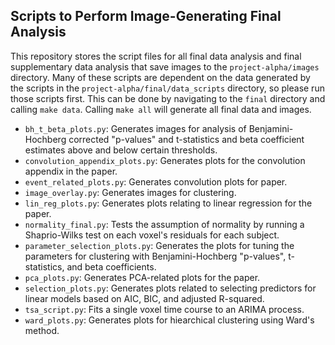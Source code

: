 ## Scripts to Perform Image-Generating Final Analysis

This repository stores the script files for all final data analysis and final 
supplementary data analysis that save images to the `project-alpha/images` 
directory. Many of these scripts are dependent on the data generated by the 
scripts in the `project-alpha/final/data_scripts` directory, so please run 
those scripts first. This can be done by navigating to the `final` directory 
and calling `make data`. Calling `make all` will generate all final data and 
images.
 
- `bh_t_beta_plots.py`: Generates images for analysis of Benjamini-Hochberg 
corrected "p-values" and t-statistics and beta coefficient estimates above and 
below certain thresholds.
- `convolution_appendix_plots.py`: Generates plots for the convolution 
appendix in the paper. 
- `event_related_plots.py`: Generates convolution plots for paper. 
- `image_overlay.py`: Generates images for clustering. 
- `lin_reg_plots.py`: Generates plots relating to linear regression for the 
paper. 
- `normality_final.py`: Tests the assumption of normality by running a 
Shaprio-Wilks test on each voxel's residuals for each subject. 
- `parameter_selection_plots.py`: Generates the plots for tuning the 
parameters for clustering with Benjamini-Hochberg "p-values", t-statistics, 
and beta coefficients. 
- `pca_plots.py`: Generates PCA-related plots for the paper. 
- `selection_plots.py`: Generates plots related to selecting predictors for 
linear models based on AIC, BIC, and adjusted R-squared. 
- `tsa_script.py`: Fits a single voxel time course to an ARIMA process. 
- `ward_plots.py`: Generates plots for hiearchical clustering using Ward's method. 

